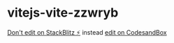 # vitejs-vite-zzwryb

[Don't edit on StackBlitz ⚡️](https://stackblitz.com/edit/vitejs-vite-zzwryb) instead [edit on CodesandBox](https://codesandbox.io/)